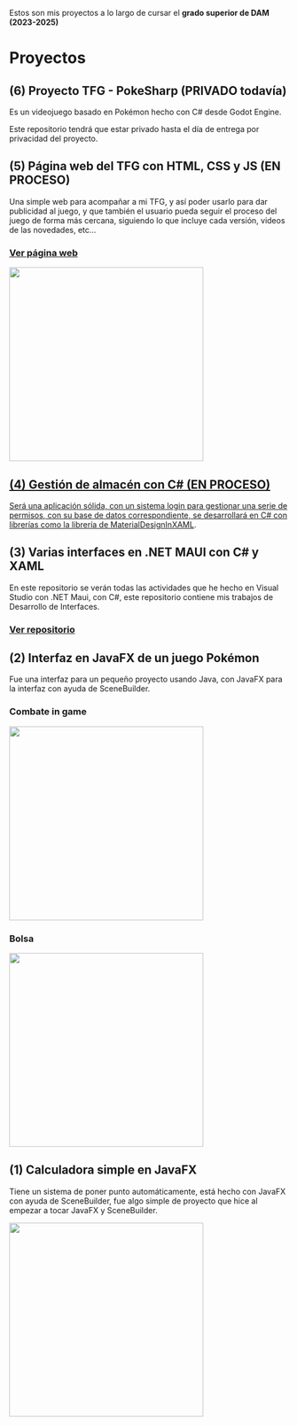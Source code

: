<p>Estos son mis proyectos a lo largo de cursar el <b>grado superior de DAM (2023-2025)</b></p>

# Proyectos

## (6) Proyecto TFG - PokeSharp (PRIVADO todavía)

Es un videojuego basado en Pokémon hecho con C# desde Godot Engine.

Este repositorio tendrá que estar privado hasta el día de entrega por privacidad del proyecto.
<!-- <h3><a href="https://github.com/Maek0s/PokeSharp">Ver repositorio</h3> -->

## (5) Página web del TFG con HTML, CSS y JS (EN PROCESO)

Una simple web para acompañar a mi TFG, y así poder usarlo para dar publicidad al juego,
y que también el usuario pueda seguir el proceso del juego de forma más cercana, siguiendo lo
que incluye cada versión, videos de las novedades, etc...
<h3><a href="https://maek0s.github.io/PokeSharpWeb/">Ver página web</h3>

<img src="https://github.com/user-attachments/assets/269c9301-4a1d-43fc-b13f-49effb9ef025" height="350px">

## (4) Gestión de almacén con C# (EN PROCESO)

Será una aplicación sólida, con un sistema login para gestionar una serie de permisos, con su base de datos correspondiente,
se desarrollará en C# con librerías como la librería de [MaterialDesignInXAML](https://github.com/MaterialDesignInXAML/MaterialDesignInXamlToolkit/tree/v2.5.1).

## (3) Varias interfaces en .NET MAUI con C# y XAML

En este repositorio se verán todas las actividades que he hecho en Visual Studio con .NET Maui, con C#,
este repositorio contiene mis trabajos de Desarrollo de Interfaces.

<h3><a href="https://github.com/Maek0s/2DAM_DesarrolloInterfaces">Ver repositorio</a></h3>

## (2) Interfaz en JavaFX de un juego Pokémon

Fue una interfaz para un pequeño proyecto usando Java, con JavaFX para la interfaz con ayuda de SceneBuilder.

### Combate in game
<img src="https://github.com/Maek0s/PokeJava_Interfaces/assets/145163254/2cabdfae-51c0-4f37-8cf5-de5311bc5ac0" height="350px">

### Bolsa
<img src="https://github.com/Maek0s/PokeJava_Interfaces/assets/145163254/8583d1d5-047b-4651-86cc-3cd84d3ac964" height="350px">

## (1) Calculadora simple en JavaFX

Tiene un sistema de poner punto automáticamente, está hecho con JavaFX con ayuda de SceneBuilder, 
fue algo simple de proyecto que hice al empezar a tocar JavaFX y SceneBuilder.

<img src="https://github.com/user-attachments/assets/4109d110-be12-40d2-85a7-0899565b9ad7" height="350px">







